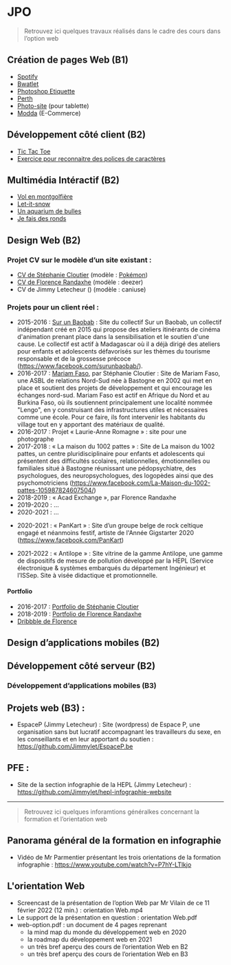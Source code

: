 # JPO

> Retrouvez ici quelques travaux réalisés dans le cadre des cours dans l’option web




## Création de pages Web (B1)

* [Spotify](https://github.com/hepl-cpw/css-spotify)
* [Bwatlet](https://github.com/hepl-cpw/css-bwatlet)
* [Photoshop Etiquette](https://github.com/hepl-cpw/css-psetiquette)
* [Perth](https://github.com/hepl-cpw/css-perth)
* [Photo-site](https://github.com/hepl-cpw/css-photo-site) (pour tablette)
* [Modda](https://github.com/hepl-cpw/css-modda) (E-Commerce)



##  Développement côté client (B2)

* [Tic Tac Toe](https://hepl-dcc.github.io/examen-dcc-janvier-2020-2021/)
* [Exercice pour reconnaitre des polices de caractères](https://github.com/hepl-dcc/examen-dcc-janvier-2021-2022)



## Multimédia Intéractif (B2)

* [Vol en montgolfière](https://hepl-mmi.github.io/hot-air-balloon/)
* [Let-it-snow](https://hepl-mmi.github.io/let-it-snow/)
* [Un aquarium de bulles](https://hepl-mmi.github.io/bubble-aquarium/)
* [Je fais des ronds](https://hepl-mmi.github.io/circular/)



## Design Web (B2)

### Projet CV sur le modèle d’un site existant :

* [CV de Stéphanie Cloutier](http://stephanie.cloutier.pro/cv/#) (modèle : [Pokémon](https://www.pokemon.com/fr/pokedex/herbizarre))
* [CV de Florence Randaxhe](https://github.com/FlorenceRandaxhe/Projet-CV) (modèle : deezer)
* CV de Jimmy Letecheur () (modèle : caniuse)

### Projets pour un client réel :

* 2015-2016 : [Sur un Baobab](http://www.surunbaobab.com) : Site du collectif Sur un Baobab, un collectif indépendant créé en 2015 qui propose des ateliers itinérants de cinéma d'animation prenant place dans la sensibilisation et le soutien d'une cause. Le collectif est actif à Madagascar où il a déjà dirigé des ateliers pour enfants et adolescents défavorisés sur les thèmes du tourisme responsable et de la grossesse précoce (https://www.facebook.com/surunbaobab/).
* 2016-2017 : [Mariam Faso](http://stephanie.cloutier.pro/mariam-faso/), par Stéphanie Cloutier : Site de Mariam Faso, une ASBL de relations Nord-Sud née à Bastogne en 2002 qui met en place et soutient des projets de développement et qui encourage les échanges nord-sud. Mariam Faso est actif en Afrique du Nord et au Burkina Faso, où ils soutiennent principalement une localité nommée "Lengo", en y construisant des infrastructures utiles et nécessaires comme une école. Pour ce faire, ils font intervenir les habitants du village tout en y apportant des matériaux de qualité.
* 2016-2017 : Projet « Laurie-Anne Romagne » : site pour une photographe
* 2017-2018 : « La maison du 1002 pattes » : Site de La maison du 1002 pattes, un centre pluridisciplinaire pour enfants et adolescents qui présentent des difficultés scolaires, relationnelles, émotionnelles ou familiales situé à Bastogne réunissant une pédopsychiatre, des psychologues, des neuropsychologues, des logopèdes ainsi que des psychomotriciens (https://www.facebook.com/La-Maison-du-1002-pattes-105987824607504/)
* 2018-2019 : « Acad Exchange », par Florence Randaxhe
* 2019-2020 : …
* 2020-2021 : …
- 2020-2021 : « PanKart » : Site d’un groupe belge de rock celtique engagé et néanmoins festif, artiste de l'Année Gigstarter 2020 (https://www.facebook.com/PanKart)
* 2021-2022 : « Antilope » : Site vitrine de la gamme Antilope, une gamme de dispositifs de mesure de pollution développé par la HEPL (Service électronique & systèmes embarqués du département Ingénieur) et l’ISSep. Site à visée didactique et promotionnelle. 

#### Portfolio

* 2016-2017 : [Portfolio de Stéphanie Cloutier](http://stephanie.cloutier.pro)
* 2018-2019 : [Portfolio de Florence Randaxhe](https://github.com/FlorenceRandaxhe/Portfolio)
* [Dribbble de Florence](https://dribbble.com/FlorenceRandaxhe/collections)




## Design d’applications mobiles (B2)





## Développement côté serveur (B2)





### Développement d’applications mobiles (B3)





## Projets web (B3) :

* EspaceP (Jimmy Letecheur) : Site (wordpress) de Espace P, une organisation sans but lucratif accompagnant les travailleurs du sexe, en les conseillants et en leur apportant du soutien : https://github.com/Jimmylet/EspaceP.be

## PFE :

* Site de la section infographie de la HEPL (Jimmy Letecheur) : https://github.com/Jimmylet/hepl-infographie-website



***********************


> Retrouvez ici quelques inforamtions généralkes concernant la formation et l’orientation web


## Panorama général de la formation en infographie

* Vidéo de Mr Parmentier présentant les trois orientations de la formation infographie : https://www.youtube.com/watch?v=P7hY-LTlkjo


## L'orientation Web

* Screencast de la présentation de l’option Web par Mr Vilain de ce 11 février 2022 (12 min.) : orientation Web.mp4
* Le support de la présentation en question : orientation Web.pdf
* web-option.pdf : un document de 4 pages reprenant
    - la mind map du monde du développement web en 2020
    - la roadmap du développement web en 2021
    - un très bref aperçu des cours de l’orientation Web en B2 
    - un très bref aperçu des cours de l’orientation Web en B3 
